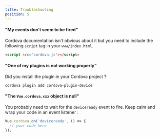```yaml
---
title: Troubleshooting
position: 5
---
```



#### "My events don't seem to be fired"

Cordova documentation isn't obvious about it but you need to include the following `script` tag in your `www/index.html`.

```html
<script src="cordova.js"></script>
```

#### "One of my plugins is not working properly"

Did you install the plugin in your Cordova project ?

```shell
cordova plugin add cordova-plugin-device
```

#### "The `Vue.cordova.xxx` object is null"

You probably need to wait for the `deviceready` event to fire. Keep calm and wrap your code in an event listener :

```javascript
Vue.cordova.on('deviceready', () => {
  // your code here
});
```
